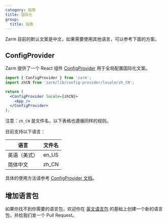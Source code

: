 ```yaml
---
category: 指南
title: 国际化
group:
  title: 指南
---
```


Zarm 目前的默认文案是中文，如果需要使用其他语言，可以参考下面的方案。

## ConfigProvider

Zarm 提供了一个 React 组件 [ConfigProvider](#/components/config-provider) 用于全局配置国际化文案。

```jsx | pure
import { ConfigProvider } from 'zarm';
import zhCN from 'zarm/lib/config-provider/locale/zh_CN';

return (
  <ConfigProvider locale={zhCN}>
    <App />
  </ConfigProvider>
);
```

注意：`zh_CN` 是文件名，以下表格也遵循同样的规则。

目前支持以下语言：

| 语言         | 文件名 |
| ------------ | ------ |
| 英语（美式） | en_US  |
| 简体中文     | zh_CN  |

具体的使用方法请参考 [ConfigProvider 文档](#/components/config-provider)。

## 增加语言包

如果你找不到你需要的语言包，欢迎你在 <a href="https://github.com/ZhongAnTech/zarm/blob/master/packages/zarm/src/config-provider/locale/en_US.tsx" target="_blank">英文语言包</a> 的基础上创建一个新的语言包，并给我们发一个 Pull Request。
